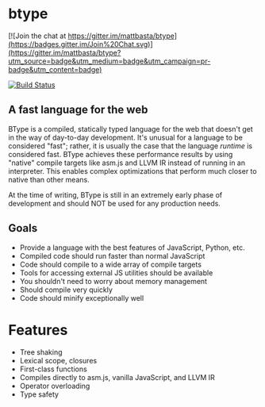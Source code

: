 # btype

[![Join the chat at https://gitter.im/mattbasta/btype](https://badges.gitter.im/Join%20Chat.svg)](https://gitter.im/mattbasta/btype?utm_source=badge&utm_medium=badge&utm_campaign=pr-badge&utm_content=badge)

[![Build Status](https://travis-ci.org/mattbasta/btype.svg?branch=master)](https://travis-ci.org/mattbasta/btype)

## A fast language for the web

BType is a compiled, statically typed language for the web that doesn't get in
the way of day-to-day development. It's unusual for a language to be considered "fast"; rather, it is usually the case that the language *runtime* is considered fast. BType achieves these performance results by using "native" compile targets like asm.js and LLVM IR instead of running in an interpreter. This enables complex optimizations that perform much closer to native than other means.

At the time of writing, BType is still in an extremely early phase of development and should NOT be used for any production needs.


## Goals

- Provide a language with the best features of JavaScript, Python, etc.
- Compiled code should run faster than normal JavaScript
- Code should compile to a wide array of compile targets
- Tools for accessing external JS utilities should be available
- You shouldn't need to worry about memory management
- Should compile very quickly
- Code should minify exceptionally well


# Features

- Tree shaking
- Lexical scope, closures
- First-class functions
- Compiles directly to asm.js, vanilla JavaScript, and LLVM IR
- Operator overloading
- Type safety
